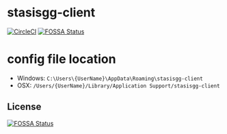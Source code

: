 # stasisgg-client
[![CircleCI](https://circleci.com/gh/R-NK/stasisgg-client/tree/master.svg?style=shield)](https://circleci.com/gh/R-NK/stasisgg-client/tree/master)
[![FOSSA Status](https://app.fossa.io/api/projects/git%2Bgithub.com%2FR-NK%2Fstasisgg-client.svg?type=shield)](https://app.fossa.io/projects/git%2Bgithub.com%2FR-NK%2Fstasisgg-client?ref=badge_shield)

# config file location
- Windows: `C:\Users\{UserName}\AppData\Roaming\stasisgg-client`
- OSX: `/Users/{UserName}/Library/Application Support/stasisgg-client`

## License
[![FOSSA Status](https://app.fossa.io/api/projects/git%2Bgithub.com%2FR-NK%2Fstasisgg-client.svg?type=large)](https://app.fossa.io/projects/git%2Bgithub.com%2FR-NK%2Fstasisgg-client?ref=badge_large)